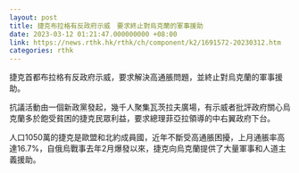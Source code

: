 ```yaml
---
layout: post
title: 捷克布拉格有反政府示威　要求終止對烏克蘭的軍事援助
date: 2023-03-12 01:21:47.000000000 +08:00
link: https://news.rthk.hk/rthk/ch/component/k2/1691572-20230312.htm
categories: rthk
---
```


捷克首都布拉格有反政府示威，要求解決高通脹問題，並終止對烏克蘭的軍事援助。

抗議活動由一個新政黨發起，幾千人聚集瓦茨拉夫廣場，有示威者批評政府關心烏克蘭多於飽受貧困的捷克民眾利益，要求總理菲亞拉領導的中右翼政府下台。

人口1050萬的捷克是歐盟和北約成員國，近年不斷受高通脹困擾，上月通脹率高達16.7%，自俄烏戰事去年2月爆發以來，捷克向烏克蘭提供了大量軍事和人道主義援助。
